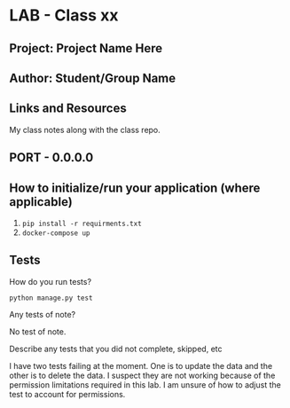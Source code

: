 # LAB - Class xx

## Project: Project Name Here

## Author: Student/Group Name

## Links and Resources

My class notes along with the class repo. 

## PORT - 0.0.0.0

## How to initialize/run your application (where applicable)

1. `pip install -r requirments.txt`
2. `docker-compose up`

## Tests

How do you run tests?

`python manage.py test`

Any tests of note?

No test of note. 

Describe any tests that you did not complete, skipped, etc

I have two tests failing at the moment. One is to update the data and the other is to delete the data. I suspect they are not working because of the permission limitations required in this lab. I am unsure of how to adjust the test to account for permissions.
